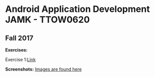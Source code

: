 # Android Application Development JAMK - TTOW0620
## Fall 2017

**Exercises:**

Exercise 1:[Link](https://github.com/theoldpaappa/Android-Application-Development-JAMK/tree/master/app/src/main/res)

**Screenshots:** [Images are found here](https://github.com/theoldpaappa/Android-Application-Development-JAMK/tree/master/app/screenshots)
